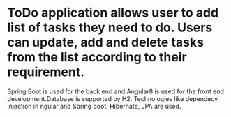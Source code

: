 # ToDo application allows user to add list of tasks they need to do. Users can update, add and delete tasks from the list according to their requirement.
Spring Boot is used for the back end and Angular8 is used for the front end development.Database is supported by H2.
Technologies like dependecy injection in ngular and Spring boot, Hibernate, JPA are used.
